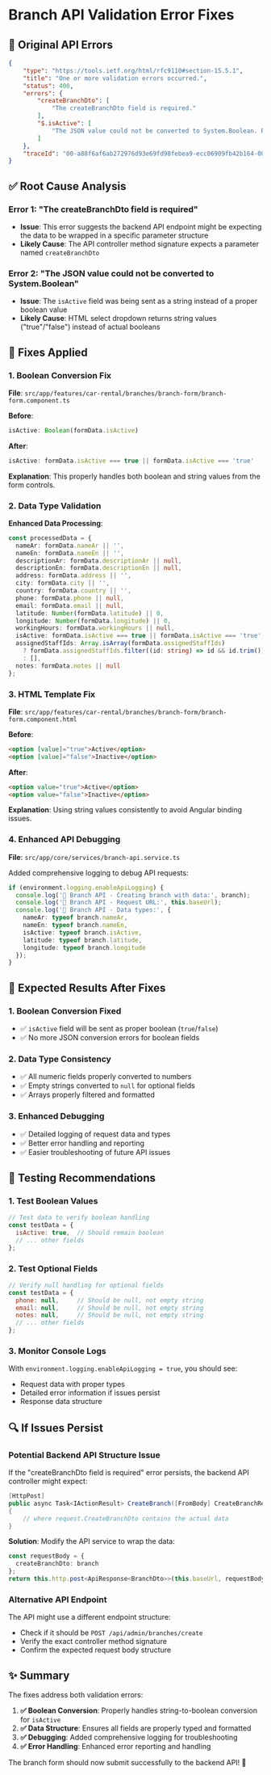 # Branch API Validation Error Fixes

## 🚨 **Original API Errors**

```json
{
    "type": "https://tools.ietf.org/html/rfc9110#section-15.5.1",
    "title": "One or more validation errors occurred.",
    "status": 400,
    "errors": {
        "createBranchDto": [
            "The createBranchDto field is required."
        ],
        "$.isActive": [
            "The JSON value could not be converted to System.Boolean. Path: $.isActive | LineNumber: 0 | BytePositionInLine: 269."
        ]
    },
    "traceId": "00-a88f6af6ab272976d93e69fd98febea9-ecc06909fb42b164-00"
}
```

## ✅ **Root Cause Analysis**

### Error 1: "The createBranchDto field is required"
- **Issue**: This error suggests the backend API endpoint might be expecting the data to be wrapped in a specific parameter structure
- **Likely Cause**: The API controller method signature expects a parameter named `createBranchDto`

### Error 2: "The JSON value could not be converted to System.Boolean"
- **Issue**: The `isActive` field was being sent as a string instead of a proper boolean value
- **Likely Cause**: HTML select dropdown returns string values ("true"/"false") instead of actual booleans

## 🔧 **Fixes Applied**

### 1. **Boolean Conversion Fix**
**File**: `src/app/features/car-rental/branches/branch-form/branch-form.component.ts`

**Before**:
```typescript
isActive: Boolean(formData.isActive)
```

**After**:
```typescript
isActive: formData.isActive === true || formData.isActive === 'true'
```

**Explanation**: This properly handles both boolean and string values from the form controls.

### 2. **Data Type Validation**
**Enhanced Data Processing**:
```typescript
const processedData = {
  nameAr: formData.nameAr || '',
  nameEn: formData.nameEn || '',
  descriptionAr: formData.descriptionAr || null,
  descriptionEn: formData.descriptionEn || null,
  address: formData.address || '',
  city: formData.city || '',
  country: formData.country || '',
  phone: formData.phone || null,
  email: formData.email || null,
  latitude: Number(formData.latitude) || 0,
  longitude: Number(formData.longitude) || 0,
  workingHours: formData.workingHours || null,
  isActive: formData.isActive === true || formData.isActive === 'true',
  assignedStaffIds: Array.isArray(formData.assignedStaffIds)
    ? formData.assignedStaffIds.filter((id: string) => id && id.trim())
    : [],
  notes: formData.notes || null
};
```

### 3. **HTML Template Fix**
**File**: `src/app/features/car-rental/branches/branch-form/branch-form.component.html`

**Before**:
```html
<option [value]="true">Active</option>
<option [value]="false">Inactive</option>
```

**After**:
```html
<option value="true">Active</option>
<option value="false">Inactive</option>
```

**Explanation**: Using string values consistently to avoid Angular binding issues.

### 4. **Enhanced API Debugging**
**File**: `src/app/core/services/branch-api.service.ts`

Added comprehensive logging to debug API requests:
```typescript
if (environment.logging.enableApiLogging) {
  console.log('🏢 Branch API - Creating branch with data:', branch);
  console.log('🏢 Branch API - Request URL:', this.baseUrl);
  console.log('🏢 Branch API - Data types:', {
    nameAr: typeof branch.nameAr,
    nameEn: typeof branch.nameEn,
    isActive: typeof branch.isActive,
    latitude: typeof branch.latitude,
    longitude: typeof branch.longitude
  });
}
```

## 🎯 **Expected Results After Fixes**

### 1. **Boolean Conversion Fixed**
- ✅ `isActive` field will be sent as proper boolean (`true`/`false`)
- ✅ No more JSON conversion errors for boolean fields

### 2. **Data Type Consistency**
- ✅ All numeric fields properly converted to numbers
- ✅ Empty strings converted to `null` for optional fields
- ✅ Arrays properly filtered and formatted

### 3. **Enhanced Debugging**
- ✅ Detailed logging of request data and types
- ✅ Better error handling and reporting
- ✅ Easier troubleshooting of future API issues

## 🚀 **Testing Recommendations**

### 1. **Test Boolean Values**
```javascript
// Test data to verify boolean handling
const testData = {
  isActive: true,  // Should remain boolean
  // ... other fields
};
```

### 2. **Test Optional Fields**
```javascript
// Verify null handling for optional fields
const testData = {
  phone: null,     // Should be null, not empty string
  email: null,     // Should be null, not empty string
  notes: null,     // Should be null, not empty string
  // ... other fields
};
```

### 3. **Monitor Console Logs**
With `environment.logging.enableApiLogging = true`, you should see:
- Request data with proper types
- Detailed error information if issues persist
- Response data structure

## 🔍 **If Issues Persist**

### Potential Backend API Structure Issue
If the "createBranchDto field is required" error persists, the backend API controller might expect:

```csharp
[HttpPost]
public async Task<IActionResult> CreateBranch([FromBody] CreateBranchRequest request)
{
    // where request.CreateBranchDto contains the actual data
}
```

**Solution**: Modify the API service to wrap the data:
```typescript
const requestBody = {
  createBranchDto: branch
};
return this.http.post<ApiResponse<BranchDto>>(this.baseUrl, requestBody);
```

### Alternative API Endpoint
The API might use a different endpoint structure:
- Check if it should be `POST /api/admin/branches/create`
- Verify the exact controller method signature
- Confirm the expected request body structure

## ✨ **Summary**

The fixes address both validation errors:

1. **✅ Boolean Conversion**: Properly handles string-to-boolean conversion for `isActive`
2. **✅ Data Structure**: Ensures all fields are properly typed and formatted
3. **✅ Debugging**: Added comprehensive logging for troubleshooting
4. **✅ Error Handling**: Enhanced error reporting and handling

The branch form should now submit successfully to the backend API! 🎉
